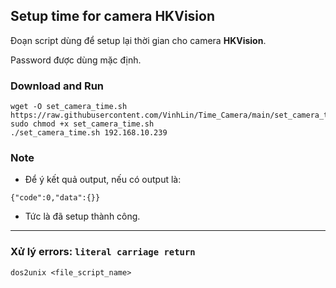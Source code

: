 ## Setup time for camera HKVision

Đoạn script dùng để setup lại thời gian cho camera **HKVision**.

Password được dùng mặc định.

### Download and Run
```
wget -O set_camera_time.sh https://raw.githubusercontent.com/VinhLin/Time_Camera/main/set_camera_time.sh
sudo chmod +x set_camera_time.sh
./set_camera_time.sh 192.168.10.239
```

### Note
- Để ý kết quả output, nếu có output là:
```
{"code":0,"data":{}}
```
- Tức là đã setup thành công.

--------------------------------------------------------------------------------
### Xử lý errors: `literal carriage return`
```
dos2unix <file_script_name>
```






